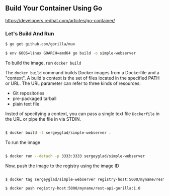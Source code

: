 ## Build Your Container Using Go

https://developers.redhat.com/articles/go-container/

### Let's Build And Run

```sh
$ go get github.com/gorilla/mux

$ env GOOS=linux GOARCH=amd64 go build -o simple-webserver

```
To build the image, run ```docker build```

The ```docker build``` command builds Docker images from a Dockerfile and a "context".
A build's context is the set of files located in the specified PATH or URL.
The URL parameter can refer to three kinds of resources:
  * Git repositories
  * pre-packaged tarball
  * plain text file

Insted of specifying a context, you can pass a single text file ```Dockerfile``` in the URL or pipe the file in via STDIN.

```sh

$ docker build -t sergeyglad/simple-webserver .

```

To run the image
```sh

$ docker run --detach -p 3333:3333 sergeyglad/simple-webserver
```

Now, push the image to the registry using the image ID
```sh

$ docker tag sergeyglad/simple-webserver registry-host:5000/myname/rest-api-gorilla:1.0

$ docker push registry-host:5000/myname/rest-api-gorilla:1.0
```
 
